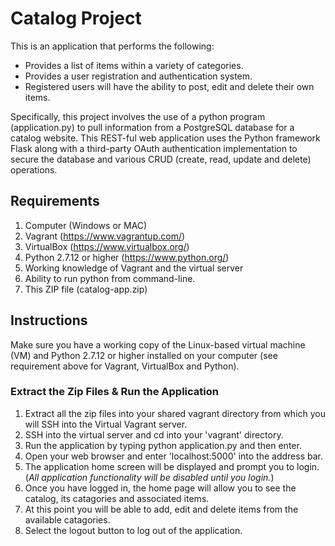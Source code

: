 # Catalog Project

This is an application that performs the following:

- Provides a list of items within a variety of categories.
- Provides a user registration and authentication system.
- Registered users will have the ability to post, edit and delete their own items.

Specifically, this project involves the use of a python program (application.py) to pull information from a PostgreSQL database for a catalog website.  This REST-ful web application uses the Python framework Flask along with a third-party OAuth authentication implementation to secure the database and various CRUD (create, read, update and delete) operations.


## Requirements

1. Computer (Windows or MAC)
2. Vagrant (https://www.vagrantup.com/)
3. VirtualBox (https://www.virtualbox.org/)
4. Python 2.7.12 or higher (https://www.python.org/)
5. Working knowledge of Vagrant and the virtual server
6. Ability to run python from command-line.
7. This ZIP file  (catalog-app.zip)


## Instructions

Make sure you have a working copy of the Linux-based virtual machine (VM) and Python 2.7.12 or higher installed on your computer (see requirement above for Vagrant, VirtualBox and Python).


### Extract the Zip Files & Run the Application

1. Extract all the zip files into your shared vagrant directory from which you will SSH into the Virtual Vagrant server.
2. SSH into the virtual server and cd into your 'vagrant' directory.
3. Run the application by typing python application.py and then enter.
4. Open your web browser and enter 'localhost:5000' into the address bar.
5. The application home screen will be displayed and prompt you to login.  (*All application functionality will be disabled until you login.*)
6. Once you have logged in, the home page will allow you to see the catalog, its catagories and associated items.
7. At this point you will be able to add, edit and delete items from the available catagories.
8. Select the logout button to log out of the application.
